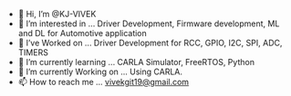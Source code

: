 - 👋 Hi, I’m @KJ-VIVEK
- 👀 I’m interested in ... Driver Development, Firmware development, ML and DL for Automotive application
- 👀 I’ve Worked on ... Driver Development for RCC, GPIO, I2C, SPI, ADC, TIMERS
- 🌱 I’m currently learning ... CARLA Simulator, FreeRTOS, Python
- 🌱 I’m currently Working on ... Using CARLA.
- 📫 How to reach me ... vivekgit19@gmail.com

<!---
KJ-VIVEK/KJ-VIVEK is a ✨ special ✨ repository because its `README.md` (this file) appears on your GitHub profile.
You can click the Preview link to take a look at your changes.
--->
